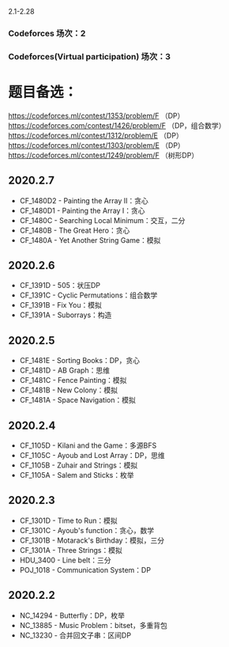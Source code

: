 2.1-2.28
### Codeforces 场次：2
### Codeforces(Virtual participation) 场次：3

# 题目备选：
https://codeforces.ml/contest/1353/problem/F （DP）
https://codeforces.com/contest/1426/problem/F （DP，组合数学）
https://codeforces.ml/contest/1312/problem/E  （DP）
https://codeforces.ml/contest/1303/problem/E  （DP）
https://codeforces.ml/contest/1249/problem/F  （树形DP）

## 2020.2.7
- CF_1480D2 - Painting the Array II：贪心
- CF_1480D1 - Painting the Array I：贪心
- CF_1480C - Searching Local Minimum：交互，二分
- CF_1480B - The Great Hero：贪心
- CF_1480A - Yet Another String Game：模拟

## 2020.2.6
- CF_1391D - 505：状压DP
- CF_1391C - Cyclic Permutations：组合数学
- CF_1391B - Fix You：模拟
- CF_1391A - Suborrays：构造

## 2020.2.5
- CF_1481E - Sorting Books：DP，贪心
- CF_1481D - AB Graph：思维
- CF_1481C - Fence Painting：模拟
- CF_1481B - New Colony：模拟
- CF_1481A - Space Navigation：模拟

## 2020.2.4
- CF_1105D - Kilani and the Game：多源BFS
- CF_1105C - Ayoub and Lost Array：DP，思维
- CF_1105B - Zuhair and Strings：模拟
- CF_1105A - Salem and Sticks：枚举

## 2020.2.3
- CF_1301D - Time to Run：模拟
- CF_1301C - Ayoub's function：贪心，数学
- CF_1301B - Motarack's Birthday：模拟，三分
- CF_1301A - Three Strings：模拟
- HDU_3400 - Line belt：三分
- POJ_1018 - Communication System：DP

## 2020.2.2
- NC_14294 - Butterfly：DP，枚举
- NC_13885 - Music Problem：bitset，多重背包
- NC_13230 - 合并回文子串：区间DP
